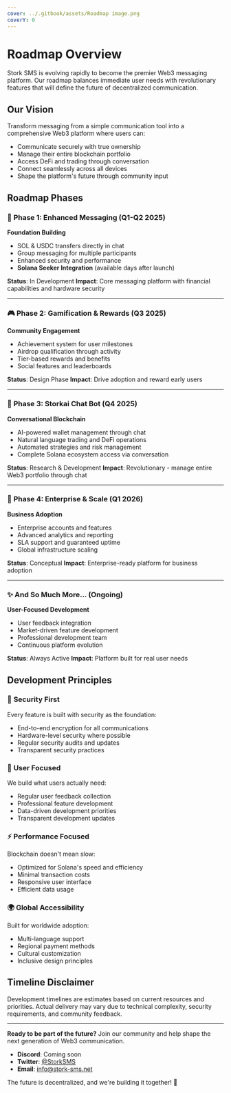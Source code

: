 ```yaml
---
cover: ../.gitbook/assets/Roadmap image.png
coverY: 0
---
```


# Roadmap Overview

Stork SMS is evolving rapidly to become the premier Web3 messaging platform. Our roadmap balances immediate user needs with revolutionary features that will define the future of decentralized communication.

## Our Vision

Transform messaging from a simple communication tool into a comprehensive Web3 platform where users can:

* Communicate securely with true ownership
* Manage their entire blockchain portfolio
* Access DeFi and trading through conversation
* Connect seamlessly across all devices
* Shape the platform's future through community input

## Roadmap Phases

### 🚀 **Phase 1: Enhanced Messaging** (Q1-Q2 2025)

**Foundation Building**

* SOL & USDC transfers directly in chat
* Group messaging for multiple participants
* Enhanced security and performance
* **Solana Seeker Integration** (available days after launch)

**Status**: In Development **Impact**: Core messaging platform with financial capabilities and hardware security

***

### 🎮 **Phase 2: Gamification & Rewards** (Q3 2025)

**Community Engagement**

* Achievement system for user milestones
* Airdrop qualification through activity
* Tier-based rewards and benefits
* Social features and leaderboards

**Status**: Design Phase **Impact**: Drive adoption and reward early users

***

### 🤖 **Phase 3: Storkai Chat Bot** (Q4 2025)

**Conversational Blockchain**

* AI-powered wallet management through chat
* Natural language trading and DeFi operations
* Automated strategies and risk management
* Complete Solana ecosystem access via conversation

**Status**: Research & Development **Impact**: Revolutionary - manage entire Web3 portfolio through chat

***

### 🏢 **Phase 4: Enterprise & Scale** (Q1 2026)

**Business Adoption**

* Enterprise accounts and features
* Advanced analytics and reporting
* SLA support and guaranteed uptime
* Global infrastructure scaling

**Status**: Conceptual **Impact**: Enterprise-ready platform for business adoption

***

### ✨ **And So Much More...** (Ongoing)

**User-Focused Development**

* User feedback integration
* Market-driven feature development
* Professional development team
* Continuous platform evolution

**Status**: Always Active **Impact**: Platform built for real user needs

## Development Principles

### 🔐 **Security First**

Every feature is built with security as the foundation:

* End-to-end encryption for all communications
* Hardware-level security where possible
* Regular security audits and updates
* Transparent security practices

### 👥 **User Focused**

We build what users actually need:

* Regular user feedback collection
* Professional feature development
* Data-driven development priorities
* Transparent development updates

### ⚡ **Performance Focused**

Blockchain doesn't mean slow:

* Optimized for Solana's speed and efficiency
* Minimal transaction costs
* Responsive user interface
* Efficient data usage

### 🌍 **Global Accessibility**

Built for worldwide adoption:

* Multi-language support
* Regional payment methods
* Cultural customization
* Inclusive design principles

## Timeline Disclaimer

Development timelines are estimates based on current resources and priorities. Actual delivery may vary due to technical complexity, security requirements, and community feedback.

***

**Ready to be part of the future?** Join our community and help shape the next generation of Web3 communication.

* **Discord**: Coming soon
* **Twitter**: [@StorkSMS](https://twitter.com/storksms)
* **Email**: [info@stork-sms.net](mailto:info@stork-sms.net)

The future is decentralized, and we're building it together! 🚀
